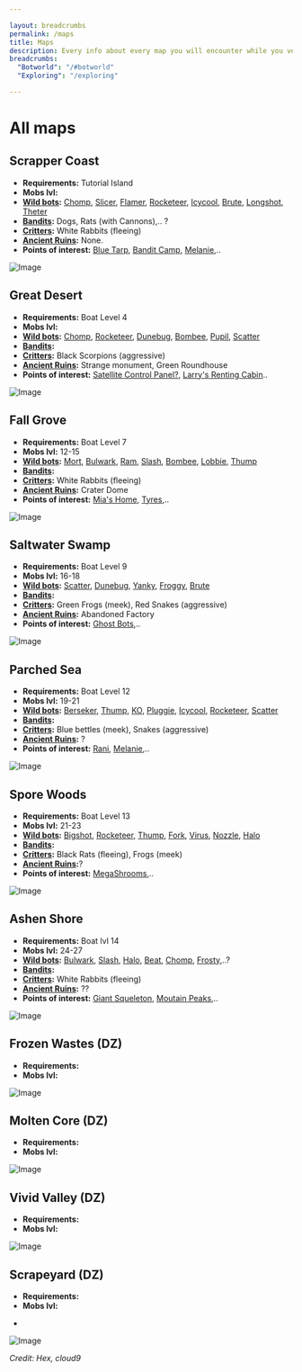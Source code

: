 ```yaml
---

layout: breadcrumbs
permalink: /maps
title: Maps
description: Every info about every map you will encounter while you venture forth in Botworld ! 
breadcrumbs:
  "Botworld": "/#botworld"
  "Exploring": "/exploring"

---
```


# All maps

<div markdown="1" class=" ghcms ghcms-intro">

</div>

## Scrapper Coast

<div markdown="1" class=" ghcms ghcms-scrappercoast">

- **Requirements:** Tutorial Island
- **Mobs lvl:** 
- **[Wild bots](/exploring#mob-encounters):** [Chomp](/chomp), [Slicer](/slicer), [Flamer](/flamer),
[Rocketeer](/rocketeer), [Icycool](/icycool), [Brute](/brute), [Longshot](/longshot), [Theter](/theter)
- **[Bandits](/exploring#mob-encounters):** Dogs, Rats (with Cannons),.. ?
- **[Critters](/exploring#critters):**  White Rabbits (fleeing) 
- **[Ancient Ruins](/loot#ancient-ruins):** None.
- **Points of interest:** [Blue Tarp](/boat#blue-tarp), [Bandit Camp](/contribute#tbw), [Melanie](/contribute#tbw),..


![Image](https://cdn.discordapp.com/attachments/882136646001238038/905195631012892752/1635885427334.png)

</div>

## Great Desert

<div markdown="1" class=" ghcms ghcms-greatdesert">

- **Requirements:** Boat Level 4
- **Mobs lvl:** 
- **[Wild bots](/exploring#mob-encounters):** [Chomp](/chomp), [Rocketeer](/rocketeer), [Dunebug](/dunebug), [Bombee](/bombee), [Pupil](/pupil), [Scatter](/scatter)
- **[Bandits](/exploring#mob-encounters):**
- **[Critters](/exploring#critters):** Black Scorpions (aggressive)
- **[Ancient Ruins](/loot#ancient-ruins):** Strange monument, Green Roundhouse
- **Points of interest:** [Satellite Control Panel?](/contribute#tbw), [Larry's Renting Cabin](/larry)..

![Image](
https://cdn.discordapp.com/attachments/882136646001238038/882137026080702474/Great_Desert.png)

</div>

## Fall Grove

<div markdown="1" class=" ghcms ghcms-fallgrove">

- **Requirements:** Boat Level 7
- **Mobs lvl:** 12-15
- **[Wild bots](/exploring#mob-encounters):** [Mort](/mort), [Bulwark](/bulwark), [Ram](/ram), [Slash](/slash), [Bombee](/bombee), [Lobbie](/lobbie), [Thump](/thump) 
- **[Bandits](/exploring#mob-encounters):**
- **[Critters](/exploring#critters):** White Rabbits (fleeing)
- **[Ancient Ruins](/loot#ancient-ruins):** Crater Dome
- **Points of interest:** [Mia's Home](/mia), [Tyres](/contribute#tbw),..

![Image](
https://cdn.discordapp.com/attachments/882136646001238038/905195631470059530/1635885784404.png)

</div>

## Saltwater Swamp

<div markdown="1" class=" ghcms ghcms-saltwaterswamp">


- **Requirements:** Boat Level 9
- **Mobs lvl:** 16-18
- **[Wild bots](/exploring#mob-encounters):** [Scatter](/scatter), [Dunebug](/dunebug), [Yanky](/yanky), [Froggy](/froggy), [Brute](/brute)
- **[Bandits](/exploring#mob-encounters):**
- **[Critters](/exploring#critters):** Green Frogs (meek), Red Snakes (aggressive)
- **[Ancient Ruins](/loot#ancient-ruins):** Abandoned Factory
- **Points of interest:** [Ghost Bots](/contribute#tbw),..

![Image](
https://cdn.discordapp.com/attachments/882136646001238038/882137702571577394/Saltwater_Swamp.png)

</div>

## Parched Sea

<div markdown="1" class=" ghcms ghcms-parchedsea">


- **Requirements:** Boat Level 12
- **Mobs lvl:** 19-21
- **[Wild bots](/exploring#mob-encounters):** [Berseker](/berseker), [Thump](/thump), [KO](/KO), [Pluggie](/pluggie), [Icycool](/Icycool), [Rocketeer](/rocketeer), [Scatter](/scatter)
- **[Bandits](/exploring#mob-encounters):**
- **[Critters](/exploring#critters):** Blue bettles (meek), Snakes (aggressive)
- **[Ancient Ruins](/loot#ancient-ruins):** ? 
- **Points of interest:** [Rani](/contribute#tbw), [Melanie](/contribute#tbw),..

![Image](
https://cdn.discordapp.com/attachments/882136646001238038/882138008202121216/Parched_Sea.png)

</div>

## Spore Woods

<div markdown="1" class=" ghcms ghcms-sporewoods">


- **Requirements:** Boat Level 13
- **Mobs lvl:** 21-23
- **[Wild bots](/exploring#mob-encounters):** [Bigshot](/bigshot), [Rocketeer](/rocketeer), [Thump](/thump), [Fork](/fork), [Virus](/virus), [Nozzle](/nozzle), [Halo](/halo)
- **[Bandits](/exploring#mob-encounters):**
- **[Critters](/exploring#critters):** Black Rats (fleeing), Frogs (meek)
- **[Ancient Ruins](/loot#ancient-ruins):**?
- **Points of interest:** [MegaShrooms](/contribute#bw),..

![Image](
https://cdn.discordapp.com/attachments/882136646001238038/882138159570366494/Spore_Wood.png)

</div>

## Ashen Shore

<div markdown="1" class=" ghcms ghcms-ashenshore">


- **Requirements:** Boat lvl 14
- **Mobs lvl:** 24-27 
- **[Wild bots](/exploring#mob-encounters):** [Bulwark](/bulwark), [Slash](/slash), [Halo](/Halo), [Beat](/beat), [Chomp](/chomp), [Frosty](/frosty),..? 
- **[Bandits](/exploring#mob-encounters):**
- **[Critters](/exploring#critters):** White Rabbits (fleeing)
- **[Ancient Ruins](/loot#ancient-ruins):** ?? 
- **Points of interest:** [Giant Squeleton](/contribute#tbw), [Moutain Peaks](/contribute#tbw),..

![Image](
https://cdn.discordapp.com/attachments/882136646001238038/882138315237781524/Ashen_Shore.png)

</div>
<div markdown="1" class=" ghcms ghcms-dangerzones">

## Frozen Wastes (DZ)

- **Requirements:**
- **Mobs lvl:** 

![Image](
https://cdn.discordapp.com/attachments/882136646001238038/882144014084755496/DZ-Frozen_Wastes.png)

## Molten Core (DZ)

- **Requirements:**
- **Mobs lvl:** 

![Image](
https://cdn.discordapp.com/attachments/882136646001238038/886485822734499870/Molten_Rock.png)

## Vivid Valley (DZ)

- **Requirements:**
- **Mobs lvl:** 

![Image](
https://cdn.discordapp.com/attachments/882136646001238038/887926987920932894/Vivid_Valley.png)

## Scrapeyard (DZ)

- **Requirements:**
- **Mobs lvl:** 
*
![Image](https://cdn.discordapp.com/attachments/918419557792776202/919078550093574154/DZ_-_Scrapyard.png)

</div>

*Credit: Hex, cloud9*
